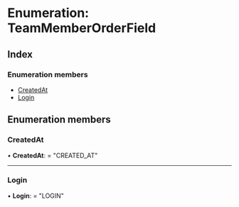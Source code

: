 
# Enumeration: TeamMemberOrderField

## Index

### Enumeration members

* [CreatedAt](teammemberorderfield.md#createdat)
* [Login](teammemberorderfield.md#login)

## Enumeration members

###  CreatedAt

• **CreatedAt**: = "CREATED_AT"

___

###  Login

• **Login**: = "LOGIN"
